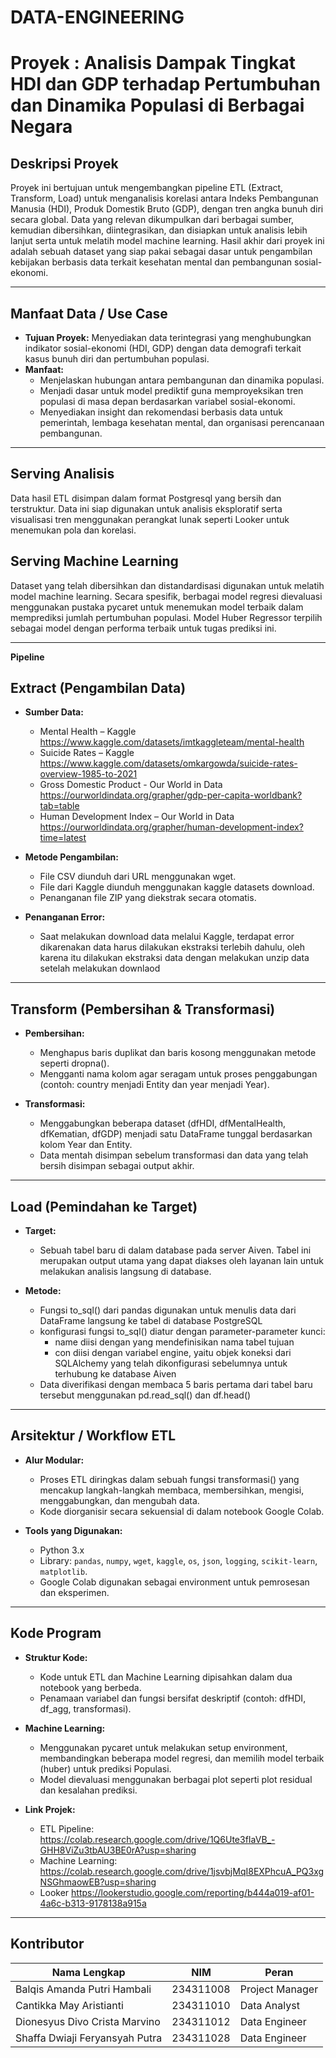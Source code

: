 # DATA-ENGINEERING  
# Proyek : Analisis Dampak Tingkat HDI dan GDP terhadap Pertumbuhan dan Dinamika Populasi di Berbagai Negara

## Deskripsi Proyek  
Proyek ini bertujuan untuk mengembangkan pipeline ETL (Extract, Transform, Load) untuk menganalisis korelasi antara Indeks Pembangunan Manusia (HDI), Produk Domestik Bruto (GDP), dengan tren angka bunuh diri secara global. Data yang relevan dikumpulkan dari berbagai sumber, kemudian dibersihkan, diintegrasikan, dan disiapkan untuk analisis lebih lanjut serta untuk melatih model machine learning. Hasil akhir dari proyek ini adalah sebuah dataset yang siap pakai sebagai dasar untuk pengambilan kebijakan berbasis data terkait kesehatan mental dan pembangunan sosial-ekonomi. 

---

## Manfaat Data / Use Case  
- **Tujuan Proyek:** Menyediakan data terintegrasi yang menghubungkan indikator sosial-ekonomi (HDI, GDP) dengan data demografi terkait kasus bunuh diri dan pertumbuhan populasi.  
- **Manfaat:**  
  - Menjelaskan hubungan antara pembangunan dan dinamika populasi.  
  - Menjadi dasar untuk model prediktif guna memproyeksikan tren populasi di masa depan berdasarkan variabel sosial-ekonomi.  
  - Menyediakan insight dan rekomendasi berbasis data untuk pemerintah, lembaga kesehatan mental, dan organisasi perencanaan pembangunan.

---

## Serving Analisis  
Data hasil ETL disimpan dalam format Postgresql yang bersih dan terstruktur. Data ini siap digunakan untuk analisis eksploratif serta visualisasi tren menggunakan perangkat lunak seperti Looker untuk menemukan pola dan korelasi.

## Serving Machine Learning  
Dataset yang telah dibersihkan dan distandardisasi digunakan untuk melatih model machine learning. Secara spesifik, berbagai model regresi dievaluasi menggunakan pustaka pycaret untuk menemukan model terbaik dalam memprediksi jumlah pertumbuhan populasi. Model Huber Regressor terpilih sebagai model dengan performa terbaik untuk tugas prediksi ini.

---

**Pipeline**
## Extract (Pengambilan Data) 
- **Sumber Data:**  
  - Mental Health – Kaggle  
    https://www.kaggle.com/datasets/imtkaggleteam/mental-health  
  - Suicide Rates – Kaggle  
    https://www.kaggle.com/datasets/omkargowda/suicide-rates-overview-1985-to-2021  
  - Gross Domestic Product - Our World in Data
    https://ourworldindata.org/grapher/gdp-per-capita-worldbank?tab=table
  - Human Development Index – Our World in Data  
    https://ourworldindata.org/grapher/human-development-index?time=latest

- **Metode Pengambilan:**  
  - File CSV diunduh dari URL menggunakan wget.  
  - File dari Kaggle diunduh menggunakan kaggle datasets download.  
  - Penanganan file ZIP yang diekstrak secara otomatis.  

- **Penanganan Error:**  
  - Saat melakukan download data melalui Kaggle, terdapat error dikarenakan     data harus dilakukan ekstraksi terlebih dahulu, oleh karena itu
    dilakukan ekstraksi data dengan melakukan unzip data setelah melakukan downlaod
---

## Transform (Pembersihan & Transformasi)   
- **Pembersihan:**  
  - Menghapus baris duplikat dan baris kosong menggunakan metode seperti dropna().  
  - Mengganti nama kolom agar seragam untuk proses penggabungan (contoh: country menjadi Entity dan year menjadi Year).

- **Transformasi:**  
  - Menggabungkan beberapa dataset (dfHDI, dfMentalHealth, dfKematian, dfGDP) menjadi satu DataFrame tunggal berdasarkan kolom Year dan Entity.  
  - Data mentah disimpan sebelum transformasi dan data yang telah bersih disimpan sebagai output akhir.

---

## Load (Pemindahan ke Target) 
- **Target:**  
  - Sebuah tabel baru di dalam database pada server Aiven. Tabel ini merupakan output utama yang dapat diakses oleh layanan lain untuk melakukan analisis langsung di database.

- **Metode:**  
  - Fungsi to_sql() dari pandas digunakan untuk menulis data dari DataFrame langsung ke tabel di database PostgreSQL
  - konfigurasi fungsi to_sql() diatur dengan parameter-parameter kunci:
    - name diisi dengan yang mendefinisikan nama tabel tujuan
    - con diisi dengan variabel engine, yaitu objek koneksi dari SQLAlchemy
      yang telah dikonfigurasi sebelumnya untuk terhubung ke database Aiven
  - Data diverifikasi dengan membaca 5 baris pertama dari tabel baru tersebut menggunakan pd.read_sql() dan df.head()

---

## Arsitektur / Workflow ETL  
- **Alur Modular:**  
  - Proses ETL diringkas dalam sebuah fungsi transformasi() yang mencakup langkah-langkah membaca, membersihkan, mengisi, menggabungkan, dan mengubah data.
  -  Kode diorganisir secara sekuensial di dalam notebook Google Colab.

- **Tools yang Digunakan:**  
  - Python 3.x  
  - Library: `pandas`, `numpy`, `wget`, `kaggle`, `os`, `json`, `logging`, `scikit-learn`, `matplotlib`.
  - Google Colab digunakan sebagai environment untuk pemrosesan dan eksperimen.

---

## Kode Program  
- **Struktur Kode:**  
  - Kode untuk ETL dan Machine Learning dipisahkan dalam dua notebook yang berbeda.
  - Penamaan variabel dan fungsi bersifat deskriptif (contoh: dfHDI, df_agg, transformasi).
    
- **Machine Learning:**  
  - Menggunakan pycaret untuk melakukan setup environment, membandingkan beberapa model regresi, dan memilih model terbaik (huber) untuk prediksi Populasi.  
  - Model dievaluasi menggunakan berbagai plot seperti plot residual dan kesalahan prediksi.  

- **Link Projek:**  
  - ETL Pipeline:  
    https://colab.research.google.com/drive/1Q6Ute3fIaVB_-GHH8ViZu3tbAU3BE0rA?usp=sharing
  - Machine Learning:  
    https://colab.research.google.com/drive/1jsvbjMqI8EXPhcuA_PQ3xgNSGhmaowEB?usp=sharing
  - Looker
    https://lookerstudio.google.com/reporting/b444a019-af01-4a6c-b313-9178138a915a

---

## Kontributor

| Nama Lengkap                        | NIM         | Peran                |
|------------------------------------|-------------|----------------------|
| Balqis Amanda Putri Hambali        | 234311008   | Project Manager      |
| Cantikka May Aristianti            | 234311010   | Data Analyst         |
| Dionesyus Divo Crista Marvino      | 234311012   | Data Engineer        |
| Shaffa Dwiaji Feryansyah Putra     | 234311028   | Data Engineer        |
